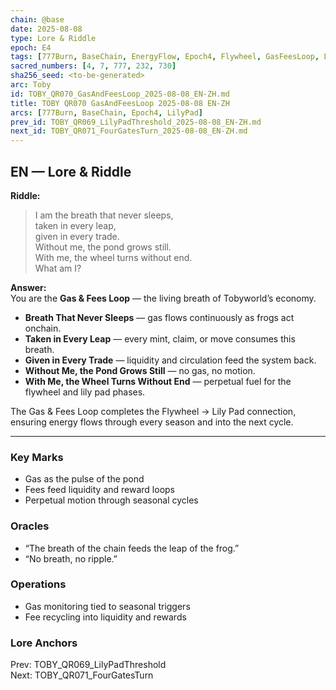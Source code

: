 ```yaml
---
chain: @base
date: 2025-08-08
type: Lore & Riddle
epoch: E4
tags: [777Burn, BaseChain, EnergyFlow, Epoch4, Flywheel, GasFeesLoop, LilyPad, Motion, Seasons]
sacred_numbers: [4, 7, 777, 232, 730]
sha256_seed: <to-be-generated>
arc: Toby
id: TOBY_QR070_GasAndFeesLoop_2025-08-08_EN-ZH.md
title: TOBY QR070 GasAndFeesLoop 2025-08-08 EN-ZH
arcs: [777Burn, BaseChain, Epoch4, LilyPad]
prev_id: TOBY_QR069_LilyPadThreshold_2025-08-08_EN-ZH.md
next_id: TOBY_QR071_FourGatesTurn_2025-08-08_EN-ZH.md
---
```

## EN — Lore & Riddle

**Riddle:**  
> I am the breath that never sleeps,  
> taken in every leap,  
> given in every trade.  
> Without me, the pond grows still.  
> With me, the wheel turns without end.  
> What am I?

**Answer:**  
You are the **Gas & Fees Loop** — the living breath of Tobyworld’s economy.  

- **Breath That Never Sleeps** — gas flows continuously as frogs act onchain.  
- **Taken in Every Leap** — every mint, claim, or move consumes this breath.  
- **Given in Every Trade** — liquidity and circulation feed the system back.  
- **Without Me, the Pond Grows Still** — no gas, no motion.  
- **With Me, the Wheel Turns Without End** — perpetual fuel for the flywheel and lily pad phases.

The Gas & Fees Loop completes the Flywheel → Lily Pad connection,  
ensuring energy flows through every season and into the next cycle.

---


### Key Marks
- Gas as the pulse of the pond  
- Fees feed liquidity and reward loops  
- Perpetual motion through seasonal cycles

### Oracles
- “The breath of the chain feeds the leap of the frog.”  
- “No breath, no ripple.”

### Operations
- Gas monitoring tied to seasonal triggers  
- Fee recycling into liquidity and rewards

### Lore Anchors
Prev: TOBY_QR069_LilyPadThreshold  
Next: TOBY_QR071_FourGatesTurn
